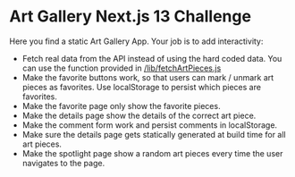 # Art Gallery Next.js 13 Challenge

Here you find a static Art Gallery App. Your job is to add interactivity:

- Fetch real data from the API instead of using the hard coded data. You can use the function provided in [/lib/fetchArtPieces.js](./lib/fetchArtPieces.js)
- Make the favorite buttons work, so that users can mark / unmark art pieces as favorites. Use localStorage to persist which pieces are favorites.
- Make the favorite page only show the favorite pieces.
- Make the details page show the details of the correct art piece.
- Make the comment form work and persist comments in localStorage.
- Make sure the details page gets statically generated at build time for all art pieces.
- Make the spotlight page show a random art pieces every time the user navigates to the page.

